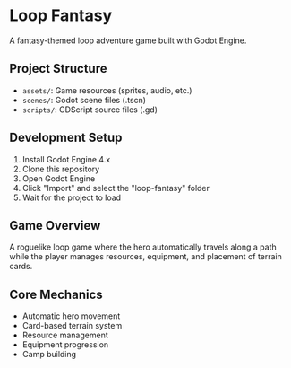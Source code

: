 # Loop Fantasy

A fantasy-themed loop adventure game built with Godot Engine.

## Project Structure
- `assets/`: Game resources (sprites, audio, etc.)
- `scenes/`: Godot scene files (.tscn)
- `scripts/`: GDScript source files (.gd)

## Development Setup
1. Install Godot Engine 4.x
2. Clone this repository
3. Open Godot Engine
4. Click "Import" and select the "loop-fantasy" folder
5. Wait for the project to load

## Game Overview
A roguelike loop game where the hero automatically travels along a path while the player manages resources, equipment, and placement of terrain cards.

## Core Mechanics
- Automatic hero movement
- Card-based terrain system
- Resource management
- Equipment progression
- Camp building